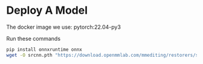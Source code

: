 # Deploy A Model

The docker image we use: pytorch:22.04-py3

Run these commands

```bash
pip install onnxruntime onnx
wget -O srcnn.pth "https://download.openmmlab.com/mmediting/restorers/srcnn/srcnn_x4k915_1x16_1000k_div2k_20200608-4186f232.pth"
```
